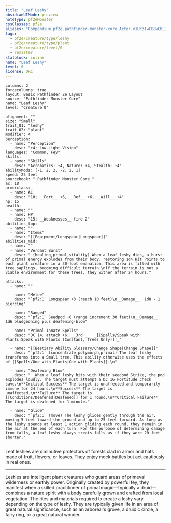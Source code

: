 ```yaml
---
title: "Leaf Leshy"
obsidianUIMode: preview
noteType: pf2eMonster
cssClasses: pf2e
aliases: "Compendium.pf2e.pathfinder-monster-core.Actor.v1UK3IwCB8wCbL3L" 
tags:
  - pf2e/creature/type/leshy
  - pf2e/creature/type/plant
  - pf2e/creature/level/0
  - remaster
statblock: inline
name: "Leaf Leshy"
level: 0
license: ORC
---
```


```statblock
columns: 2
forcecolumns: true
layout: Basic Pathfinder 2e Layout
source: "Pathfinder Monster Core"
name: "Leaf Leshy"
level: "Creature 0"

alignment: ""
size: "Small"
trait_01: "leshy"
trait_02: "plant"
modifier: 4
perception:
  - name: "Perception"
    desc: "+4; Low-Light Vision"
languages: "Common, Fey"
skills:
  - name: "Skills"
    desc: "Acrobatics: +4, Nature: +4, Stealth: +4"
abilityMods: [-1, 2, 2, -2, 2, 1]
speed: 25 feet
sourcebook: "_Pathfinder Monster Core_"
ac: 18
armorclass:
  - name: AC
    desc: "18; __Fort__ +6, __Ref__ +6, __Will__ +4"
hp: 15
health:
  - name: ""
  - name: HP
    desc: "15; __Weaknesses__ fire 2"
abilities_top:
  - name: ""
  - name: "Items"
    desc: "[[Equipment/Longspear|Longspear]]"
abilities_mid:
  - name: ""
  - name: "Verdant Burst"
    desc: " (healing,primal,vitality) When a leaf leshy dies, a burst of primal energy explodes from their body, restoring 1d4 Hit Points to each plant creature in a 30-foot emanation. This area is filled with tree saplings, becoming difficult terrain.\nIf the terrain is not a viable environment for these trees, they wither after 24 hours."

attacks:
  - name: ""

  - name: "Melee"
    desc: "`pf2:1` Longspear +3 (reach 10 feet)\n__Damage__  1d8 - 1 piercing"

  - name: "Ranged"
    desc: "`pf2:1` Seedpod +6 (range increment 30 feet)\n__Damage__  1d6 bludgeoning plus deafening-blow"

  - name: "Primal Innate Spells"
    desc: "DC 14, attack +6; __3rd __  _[[Spells/Speak with Plants|Speak with Plants (Constant, Trees Only)]]_"

  - name: "[[Bestiary Ability Glossary/Change Shape|Change Shape]]"
    desc: "`pf2:1` (concentrate,polymorph,primal) The leaf leshy transforms into a Small tree. This ability otherwise uses the effects of [[Spells/One with Plants|One with Plants]].\n"

  - name: "Deafening Blow"
    desc: "  When a leaf leshy hits with their seedpod Strike, the pod explodes loudly. The target must attempt a DC 16 Fortitude check save.\n**Critical Success** The target is unaffected and temporarily immune for 24 hours.\n**Success** The target is unaffected.\n**Failure** The target is [[Conditions/Deafened|Deafened]] for 1 round.\n**Critical Failure** The target is deafened for 1 minute."

  - name: "Glide"
    desc: "`pf2:1` (move) The leshy glides gently through the air, moving 5 feet toward the ground and up to 25 feet forward. As long as the leshy spends at least 1 action gliding each round, they remain in the air at the end of each turn. For the purpose of determining damage from falls, a leaf leshy always treats falls as if they were 20 feet shorter."
 
```



Leaf leshies are diminutive protectors of forests clad in armor and hats made of fruit, flowers, or leaves. They enjoy mock battles but act cautiously in real ones.

* * *

Leshies are intelligent plant creatures who guard areas of primeval wilderness or earthly power. Originally created by powerful fey, they manifest when a skilled practitioner of primal magic—typically a druid—combines a nature spirit with a body carefully grown and crafted from local vegetation. The rites and materials required to create a leshy vary depending on the type of leshy. They are typically given life in an area of great natural significance, such as an arboreal's grove, a druidic circle, a fairy ring, or a great natural wonder.
